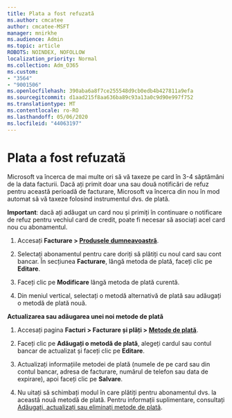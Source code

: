 ```yaml
---
title: Plata a fost refuzată
ms.author: cmcatee
author: cmcatee-MSFT
manager: mnirkhe
ms.audience: Admin
ms.topic: article
ROBOTS: NOINDEX, NOFOLLOW
localization_priority: Normal
ms.collection: Adm_O365
ms.custom:
- "3564"
- "9001506"
ms.openlocfilehash: 390aba6a8f7ce255548d9cb0edb4b427811a9efa
ms.sourcegitcommit: d1aad215f8aa636ba89c93a13a0c9d90e997f752
ms.translationtype: MT
ms.contentlocale: ro-RO
ms.lasthandoff: 05/06/2020
ms.locfileid: "44063197"
---
```

# <a name="payment-declined"></a>Plata a fost refuzată

Microsoft va încerca de mai multe ori să vă taxeze pe card în 3-4 săptămâni de la data facturii.  Dacă ați primit doar una sau două notificări de refuz pentru această perioadă de facturare, Microsoft va încerca din nou în mod automat să vă taxeze folosind instrumentul dvs. de plată.  

**Important**: dacă ați adăugat un card nou și primiți în continuare o notificare de refuz pentru vechiul card de credit, poate fi necesar să asociați acel card nou cu abonamentul.

1. Accesați **Facturare > [Produsele dumneavoastră](https://go.microsoft.com/fwlink/p/?linkid=842054)**.

2. Selectați abonamentul pentru care doriți să plătiți cu noul card sau cont bancar. În secțiunea **Facturare**, lângă metoda de plată, faceți clic pe **Editare**.

3. Faceți clic pe **Modificare** lângă metoda de plată curentă.

4. Din meniul vertical, selectați o metodă alternativă de plată sau adăugați o metodă de plată nouă.

**Actualizarea sau adăugarea unei noi metode de plată**

1. Accesați pagina **Facturi > Facturare și plăți > [Metode de plată](https://go.microsoft.com/fwlink/p/?linkid=2018806)**.

2. Faceți clic pe **Adăugați o metodă de plată**, alegeți cardul sau contul bancar de actualizat și faceți clic pe **Editare**.

3. Actualizați informațiile metodei de plată (numele de pe card sau din contul bancar, adresa de facturare, numărul de telefon sau data de expirare), apoi faceți clic pe **Salvare**.

4. Nu uitați să schimbați modul în care plătiți pentru abonamentul dvs. la această nouă metodă de plată. Pentru informații suplimentare, consultați [Adăugați, actualizați sau eliminați metode de plată](https://go.microsoft.com/fwlink/?linkid=2118133).

